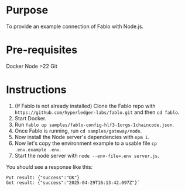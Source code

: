 # Purpose
To provide an example connection of Fablo with Node.js.

# Pre-requisites
Docker
Node >22
Git

# Instructions
1. (If Fablo is not already installed) Clone the Fablo repo with `https://github.com/hyperledger-labs/fablo.git` and then `cd fablo`.
2. Start Docker.
3. Run `fablo up samples/fablo-config-hlf3-1orgs-1chaincode.json`.
4. Once Fablo is running, run `cd samples/gateway/node`.
5. Now install the Node server's dependencies with `npm i`.
6. Now let's copy the environment example to a usable file `cp .env.example .env`.
7. Start the node server with `node --env-file=.env server.js`.

You should see a response like this:
```
Put result: {"success":"OK"}
Get result: {"success":"2025-04-29T16:13:42.097Z"}`
```
